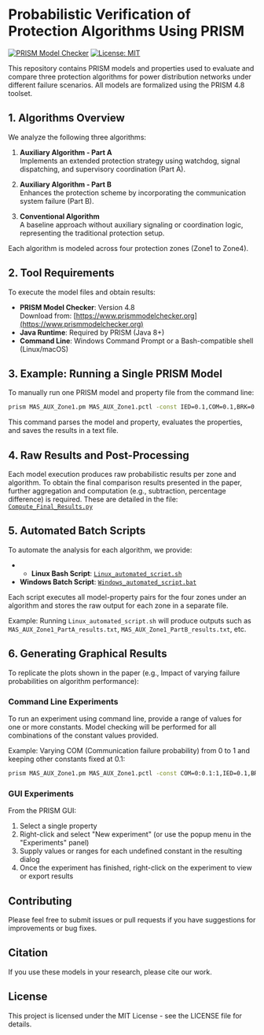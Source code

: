 # Probabilistic Verification of Protection Algorithms Using PRISM

[![PRISM Model Checker](https://img.shields.io/badge/PRISM-4.8-blue)](https://www.prismmodelchecker.org)
[![License: MIT](https://img.shields.io/badge/License-MIT-yellow.svg)](https://opensource.org/licenses/MIT)

This repository contains PRISM models and properties used to evaluate and compare three protection algorithms for power distribution networks under different failure scenarios. All models are formalized using the PRISM 4.8 toolset.

## 1. Algorithms Overview

We analyze the following three algorithms:

1. **Auxiliary Algorithm - Part A**  
   Implements an extended protection strategy using watchdog, signal dispatching, and supervisory coordination (Part A).

2. **Auxiliary Algorithm - Part B**  
   Enhances the protection scheme by incorporating the communication system failure (Part B).

3. **Conventional Algorithm**  
   A baseline approach without auxiliary signaling or coordination logic, representing the traditional protection setup.

Each algorithm is modeled across four protection zones (Zone1 to Zone4).

## 2. Tool Requirements

To execute the model files and obtain results:

- **PRISM Model Checker**: Version 4.8  
  Download from: [https://www.prismmodelchecker.org](https://www.prismmodelchecker.org)
- **Java Runtime**: Required by PRISM (Java 8+)
- **Command Line**: Windows Command Prompt or a Bash-compatible shell (Linux/macOS)

## 3. Example: Running a Single PRISM Model

To manually run one PRISM model and property file from the command line:

```bash
prism MAS_AUX_Zone1.pm MAS_AUX_Zone1.pctl -const IED=0.1,COM=0.1,BRK=0.1 -javamaxmem 8g -ex > MAS_AUX_Zone1_results.txt
```

This command parses the model and property, evaluates the properties, and saves the results in a text file.

## 4. Raw Results and Post-Processing

Each model execution produces raw probabilistic results per zone and algorithm. To obtain the final comparison results presented in the paper, further aggregation and computation (e.g., subtraction, percentage difference) is required. These are detailed in the file: [`Compute_Final_Results.py`](./Compute_Final_Results.py)
## 5. Automated Batch Scripts

To automate the analysis for each algorithm, we provide:

- - **Linux Bash Script**: [`Linux_automated_script.sh`](./scripts/Linux_automated_script.sh)
- **Windows Batch Script**: [`Windows_automated_script.bat`](./scripts/Windows_automated_script.bat)

Each script executes all model-property pairs for the four zones under an algorithm and stores the raw output for each zone in a separate file.

Example: Running `Linux_automated_script.sh` will produce outputs such as `MAS_AUX_Zone1_PartA_results.txt`, `MAS_AUX_Zone1_PartB_results.txt`, etc.

## 6. Generating Graphical Results

To replicate the plots shown in the paper (e.g., Impact of varying failure probabilities on algorithm performance):

### Command Line Experiments

To run an experiment using command line, provide a range of values for one or more constants. Model checking will be performed for all combinations of the constant values provided.

Example: Varying COM (Communication failure probability) from 0 to 1 and keeping other constants fixed at 0.1:

```bash
prism MAS_AUX_Zone1.pm MAS_AUX_Zone1.pctl -const COM=0:0.1:1,IED=0.1,BRK=0.1 -javamaxmem 8g -ex > MAS_AUX_Zone1_PartA_COM_results.txt
```

### GUI Experiments

From the PRISM GUI:
1. Select a single property
2. Right-click and select "New experiment" (or use the popup menu in the "Experiments" panel)
3. Supply values or ranges for each undefined constant in the resulting dialog
4. Once the experiment has finished, right-click on the experiment to view or export results

## Contributing

Please feel free to submit issues or pull requests if you have suggestions for improvements or bug fixes.

## Citation

If you use these models in your research, please cite our work.

## License

This project is licensed under the MIT License - see the LICENSE file for details.
